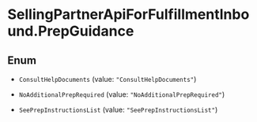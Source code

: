 # SellingPartnerApiForFulfillmentInbound.PrepGuidance

## Enum


* `ConsultHelpDocuments` (value: `"ConsultHelpDocuments"`)

* `NoAdditionalPrepRequired` (value: `"NoAdditionalPrepRequired"`)

* `SeePrepInstructionsList` (value: `"SeePrepInstructionsList"`)


